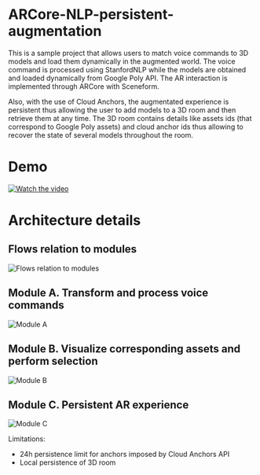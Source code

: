 # ARCore-NLP-persistent-augmentation

This is a sample project that allows users to match voice commands to 3D models and load them dynamically in the augmented world. The voice command is processed using StanfordNLP while the models are obtained and loaded dynamically from Google Poly API. The AR interaction is implemented through ARCore with Sceneform.

Also, with the use of Cloud Anchors, the augmentated experience is persistent thus allowing the user to add models to a 3D room and then retrieve them at any time. The 3D room contains details like assets ids (that correspond to Google Poly assets) and cloud anchor ids thus allowing to recover the state of several models throughout the room.

# Demo
[![Watch the video](https://i.imgur.com/bF0KSn6.jpg)](https://www.youtube.com/watch?v=ecx2hxhGqbg)

# Architecture details

## Flows relation to modules
![Flows relation to modules](https://i.imgur.com/HDJ6i1u.jpg)

## Module A. Transform and process voice commands
![Module A](https://i.imgur.com/zO0qFXx.jpg)

## Module B. Visualize corresponding assets and perform selection
![Module B](https://i.imgur.com/EdDAeld.jpg)

## Module C. Persistent AR experience
![Module C](https://i.imgur.com/91mkiZs.jpg)

Limitations:
- 24h persistence limit for anchors imposed by Cloud Anchors API
- Local persistence of 3D room
